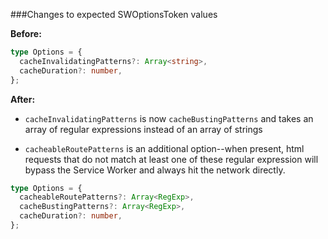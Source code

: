 ###Changes to expected SWOptionsToken values

**Before:**

```ts
type Options = {
  cacheInvalidatingPatterns?: Array<string>,
  cacheDuration?: number,
};
```

**After:**

* `cacheInvalidatingPatterns` is now `cacheBustingPatterns` and takes an array of regular expressions instead of an array of strings

* `cacheableRoutePatterns` is an additional option--when present, html requests that do not match at least one of these regular expression will bypass the Service Worker and always hit the network directly.

```ts
type Options = {
  cacheableRoutePatterns?: Array<RegExp>,
  cacheBustingPatterns?: Array<RegExp>,
  cacheDuration?: number,
};
```